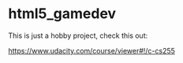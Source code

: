 html5_gamedev
=============

This is just a hobby project, check this out:

https://www.udacity.com/course/viewer#!/c-cs255

